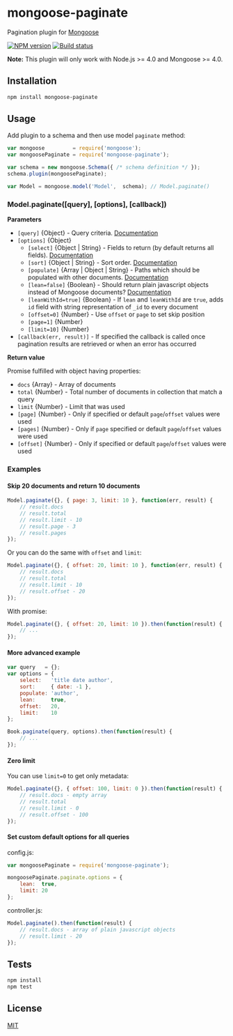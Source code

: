 # mongoose-paginate

Pagination plugin for [Mongoose](http://mongoosejs.com)

[![NPM version](https://img.shields.io/npm/v/mongoose-paginate.svg)](https://npmjs.org/package/mongoose-paginate)
[![Build status](https://img.shields.io/travis/edwardhotchkiss/mongoose-paginate.svg)](https://travis-ci.org/edwardhotchkiss/mongoose-paginate)

**Note:** This plugin will only work with Node.js >= 4.0 and Mongoose >= 4.0.

## Installation

```sh
npm install mongoose-paginate
```

## Usage

Add plugin to a schema and then use model `paginate` method:

```js
var mongoose         = require('mongoose');
var mongoosePaginate = require('mongoose-paginate');

var schema = new mongoose.Schema({ /* schema definition */ });
schema.plugin(mongoosePaginate);

var Model = mongoose.model('Model',  schema); // Model.paginate()
```

### Model.paginate([query], [options], [callback])

**Parameters**

* `[query]` {Object} - Query criteria. [Documentation](https://docs.mongodb.org/manual/tutorial/query-documents)
* `[options]` {Object}
  - `[select]` {Object | String} - Fields to return (by default returns all fields). [Documentation](http://mongoosejs.com/docs/api.html#query_Query-select) 
  - `[sort]` {Object | String} - Sort order. [Documentation](http://mongoosejs.com/docs/api.html#query_Query-sort) 
  - `[populate]` {Array | Object | String} - Paths which should be populated with other documents. [Documentation](http://mongoosejs.com/docs/api.html#query_Query-populate)
  - `[lean=false]` {Boolean} - Should return plain javascript objects instead of Mongoose documents?  [Documentation](http://mongoosejs.com/docs/api.html#query_Query-lean)
  - `[leanWithId=true]` {Boolean} - If `lean` and `leanWithId` are `true`, adds `id` field with string representation of `_id` to every document
  - `[offset=0]` {Number} - Use `offset` or `page` to set skip position
  - `[page=1]` {Number}
  - `[limit=10]` {Number}
* `[callback(err, result)]` - If specified the callback is called once pagination results are retrieved or when an error has occurred

**Return value**

Promise fulfilled with object having properties:
* `docs` {Array} - Array of documents
* `total` {Number} - Total number of documents in collection that match a query
* `limit` {Number} - Limit that was used
* `[page]` {Number} - Only if specified or default `page`/`offset` values were used 
* `[pages]` {Number} - Only if `page` specified or default `page`/`offset` values were used 
* `[offset]` {Number} - Only if specified or default `page`/`offset` values were used

### Examples

#### Skip 20 documents and return 10 documents

```js
Model.paginate({}, { page: 3, limit: 10 }, function(err, result) {
    // result.docs
    // result.total
    // result.limit - 10
    // result.page - 3
    // result.pages
});
```

Or you can do the same with `offset` and `limit`:
```js
Model.paginate({}, { offset: 20, limit: 10 }, function(err, result) {
    // result.docs
    // result.total
    // result.limit - 10
    // result.offset - 20
});
```

With promise:
```js
Model.paginate({}, { offset: 20, limit: 10 }).then(function(result) {
    // ...
});
```

#### More advanced example

```js
var query   = {};
var options = {
    select:   'title date author',
    sort:     { date: -1 },
    populate: 'author',
    lean:     true,
    offset:   20, 
    limit:    10
};

Book.paginate(query, options).then(function(result) {
    // ...
});
```

#### Zero limit

You can use `limit=0` to get only metadata:

```js
Model.paginate({}, { offset: 100, limit: 0 }).then(function(result) {
    // result.docs - empty array
    // result.total
    // result.limit - 0
    // result.offset - 100
});
```

#### Set custom default options for all queries

config.js:
```js
var mongoosePaginate = require('mongoose-paginate');

mongoosePaginate.paginate.options = { 
    lean:  true,
    limit: 20
};
```

controller.js:
```js
Model.paginate().then(function(result) {
    // result.docs - array of plain javascript objects
    // result.limit - 20
});
```

## Tests

```sh
npm install
npm test
```

## License

[MIT](LICENSE)
